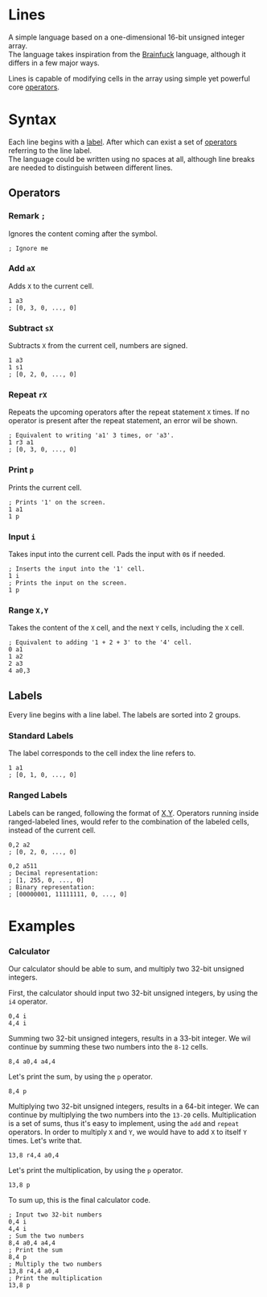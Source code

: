 # Lines
A simple language based on a one-dimensional 16-bit unsigned integer array.  
The language takes inspiration from the [Brainfuck](https://en.wikipedia.org/wiki/Brainfuck) language, although it differs in a few major ways.

Lines is capable of modifying cells in the array using simple yet powerful core [operators](#operators).

# Syntax
Each line begins with a [label](#labels). After which can exist a set of [operators](#operators) referring to the line label.  
The language could be written using no spaces at all, although line breaks are needed to distinguish between different lines.

## Operators

### Remark `;`
Ignores the content coming after the symbol.
```
; Ignore me
```

### Add `aX`
Adds `X` to the current cell.
```
1 a3
; [0, 3, 0, ..., 0]
```

### Subtract `sX`
Subtracts `X` from the current cell, numbers are signed.
```
1 a3
1 s1
; [0, 2, 0, ..., 0]
```

### Repeat `rX`
Repeats the upcoming operators after the repeat statement `X` times.
If no operator is present after the repeat statement, an error wil be shown. 
```
; Equivalent to writing 'a1' 3 times, or 'a3'.
1 r3 a1
; [0, 3, 0, ..., 0]
```

### Print `p`
Prints the current cell.
```
; Prints '1' on the screen.
1 a1
1 p
```

### Input `i`
Takes input into the current cell. Pads the input with `0`s if needed.
```
; Inserts the input into the '1' cell.
1 i
; Prints the input on the screen.
1 p
```

### Range `X,Y`
Takes the content of the `X` cell, and the next `Y` cells, including the `X` cell.
```
; Equivalent to adding '1 + 2 + 3' to the '4' cell.
0 a1
1 a2
2 a3
4 a0,3
```

## Labels
Every line begins with a line label. The labels are sorted into 2 groups.

### Standard Labels
The label corresponds to the cell index the line refers to.
```
1 a1
; [0, 1, 0, ..., 0]
```

### Ranged Labels
Labels can be ranged, following the format of [X,Y](#range-xy).
Operators running inside ranged-labeled lines, would refer to the combination of the labeled cells, instead of the current cell. 
```
0,2 a2
; [0, 2, 0, ..., 0]
```
```
0,2 a511
; Decimal representation:
; [1, 255, 0, ..., 0]
; Binary representation:
; [00000001, 11111111, 0, ..., 0]
```

# Examples

### Calculator
Our calculator should be able to sum, and multiply two 32-bit unsigned integers.

First, the calculator should input two 32-bit unsigned integers, by using the `i4` operator.
```
0,4 i
4,4 i
```

Summing two 32-bit unsigned integers, results in a 33-bit integer.
We wil continue by summing these two numbers into the `8-12` cells.
```
8,4 a0,4 a4,4
```

Let's print the sum, by using the `p` operator.
```
8,4 p
```

Multiplying two 32-bit unsigned integers, results in a 64-bit integer.
We can continue by multiplying the two numbers into the `13-20` cells.
Multiplication is a set of sums, thus it's easy to implement, using the `add` and `repeat` operators.
In order to multiply `X` and `Y`, we would have to add `X` to itself `Y` times. Let's write that.
```
13,8 r4,4 a0,4
```

Let's print the multiplication, by using the `p` operator.
```
13,8 p
```

To sum up, this is the final calculator code.
```
; Input two 32-bit numbers
0,4 i
4,4 i
; Sum the two numbers
8,4 a0,4 a4,4
; Print the sum
8,4 p
; Multiply the two numbers
13,8 r4,4 a0,4
; Print the multiplication
13,8 p
```

